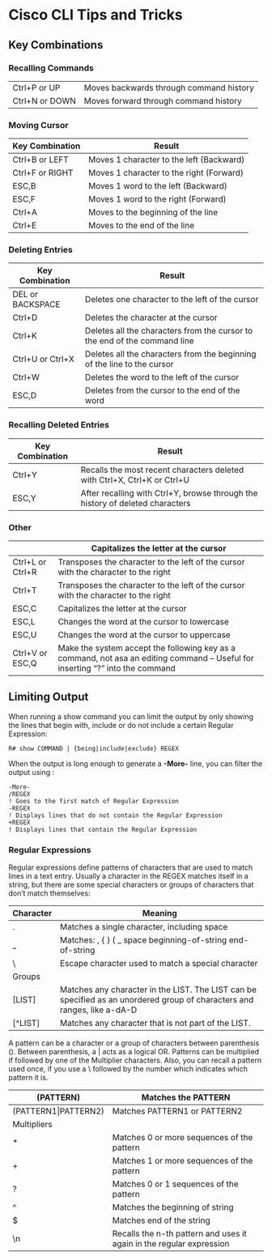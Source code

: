 # Cisco CLI Tips and Tricks

## Key Combinations

### Recalling Commands

|                |                                         |
| -------------- | --------------------------------------- |
| Ctrl+P or UP   | Moves backwards through command history |
| Ctrl+N or DOWN | Moves forward through command history   |

### Moving Cursor

| Key Combination | Result                                   |
| --------------- | ---------------------------------------- |
| Ctrl+B or LEFT  | Moves 1 character to the left (Backward) |
| Ctrl+F or RIGHT | Moves 1 character to the right (Forward) |
| ESC,B           | Moves 1 word to the left (Backward)      |
| ESC,F           | Moves 1 word to the right (Forward)      |
| Ctrl+A          | Moves to the beginning of the line       |
| Ctrl+E          | Moves to the end of the line             |

### Deleting Entries

| Key Combination  | Result                                                                    |
| ---------------- | ------------------------------------------------------------------------- |
| DEL or BACKSPACE | Deletes one character to the left of the cursor                           |
| Ctrl+D           | Deletes the character at the cursor                                       |
| Ctrl+K           | Deletes all the characters from the cursor to the end of the command line |
| Ctrl+U or Ctrl+X | Deletes all the characters from the beginning of the line to the cursor   |
| Ctrl+W           | Deletes the word to the left of the cursor                                |
| ESC,D            | Deletes from the cursor to the end of the word                            |

### Recalling Deleted Entries

| Key Combination | Result                                                                        |
| --------------- | ----------------------------------------------------------------------------- |
| Ctrl+Y          | Recalls the most recent characters deleted with Ctrl+X, Ctrl+K or Ctrl+U      |
| ESC,Y           | After recalling with Ctrl+Y, browse through the history of deleted characters |

### Other

|                  | Capitalizes the letter at the cursor                                                                                          |
| ---------------- | ----------------------------------------------------------------------------------------------------------------------------- |
| Ctrl+L or Ctrl+R | Transposes the character to the left of the cursor with the character to the right                                            |
| Ctrl+T           | Transposes the character to the left of the cursor with the character to the right                                            |
| ESC,C            | Capitalizes the letter at the cursor                                                                                          |
| ESC,L            | Changes the word at the cursor to lowercase                                                                                   |
| ESC,U            | Changes the word at the cursor to uppercase                                                                                   |
| Ctrl+V or ESC,Q  | Make the system accept the following key as a command, not asa an editing command – Useful for inserting “?” into the command |

## Limiting Output

When running a show command you can limit the output by only showing the lines that begin with, include or do not include a certain Regular Expression:

```
R# show COMMAND | {being|include|exclude} REGEX
```

When the output is long enough to generate a **-More-** line, you can filter the output using :

```
-More-
/REGEX
! Goes to the first match of Regular Expression
-REGEX
! Displays lines that do not contain the Regular Expression
+REGEX
! Displays lines that contain the Regular Expression
```

### Regular Expressions

Regular expressions define patterns of characters that are used to match lines in a text entry. Usually a character in the REGEX matches itself in a string, but there are some special characters or groups of characters that don’t match themselves:

| Character | Meaning                                                                                                                  |
| --------- | ------------------------------------------------------------------------------------------------------------------------ |
| .         | Matches a single character, including space                                                                              |
| \_        | Matches: , { } ( \_ space beginning-of-string end-of-string                                                              |
| \\        | Escape character used to match a special character                                                                       |
| Groups    |                                                                                                                          |
| \[LIST]   | Matches any character in the LIST. The LIST can be specified as an unordered group of characters and ranges, like a-dA-D |
| \[^LIST]  | Matches any character that is not part of the LIST.                                                                      |

A pattern can be a character or a group of characters between parenthesis (). Between parenthesis, a | acts as a logical OR. Patterns can be multiplied if followed by one of the Multiplier characters. Also, you can recall a pattern used once, if you use a \ followed by the number which indicates which pattern it is.

| (PATTERN)            | Matches the PATTERN                                                  |
| -------------------- | -------------------------------------------------------------------- |
| (PATTERN1\|PATTERN2) | Matches PATTERN1 or PATTERN2                                         |
| Multipliers          |                                                                      |
| \*                   | Matches 0 or more sequences of the pattern                           |
| +                    | Matches 1 or more sequences of the pattern                           |
| ?                    | Matches 0 or 1 sequences of the pattern                              |
| ^                    | Matches the beginning of string                                      |
| $                    | Matches end of the string                                            |
| \n                   | Recalls the n-th pattern and uses it again in the regular expression |
